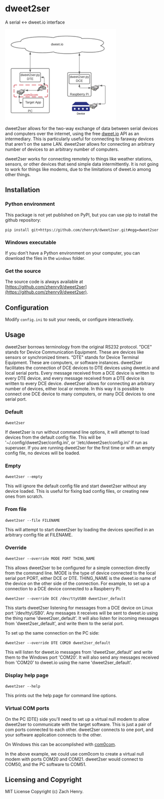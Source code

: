 # dweet2ser
A serial <-> dweet.io interface

<img src="https://github.com/zhenry9/dweet2ser/blob/main/dweet2ser-signal-flow.png" height="300" align="middle">

dweet2ser allows for the two-way exchange of data between serial devices and computers over the internet, 
using the free [dweet.io](https://dweet.io) API as an intermediary. 
This is particularly useful for connecting to faraway devices that aren't on the same LAN. 
dweet2ser allows for connecting an arbitrary number of devices to an arbitrary number of computers.

dweet2ser works for connecting remotely to things like weather stations, sensors, or other devices that send 
simple data intermittently. It is not going to work for things like modems, due to the limitations of dweet.io among other things.

## Installation
### Python environment
This package is not yet published on PyPI, but you can use pip to install the github repository:
  
`pip install git+https://github.com/zhenry9/dweet2ser.git#egg=dweet2ser`
  
### Windows executable
If you don't have a Python environment on your computer, you can download the files in the `windows` folder.

### Get the source
The source code is always available at [https://github.com/zhenry9/dweet2ser](https://github.com/zhenry9/dweet2ser).

## Configuration
Modify `config.ini` to suit your needs, or configure interactively.

## Usage

dweet2ser borrows terminology from the original RS232 protocol. "DCE" stands for Device Communication Equipment. These 
are devices like sensors or synchronized timers. "DTE" stands for Device Terminal Equipment. These are computers, or 
software instances. dweet2ser facilitates the connection of DCE devices to DTE devices using dweet.io and local serial 
ports. Every message received from a DCE device is written to every DTE device, and every message received from a DTE 
device is written to every DCE device. dweet2ser allows for connecting an arbitrary number of devices, either local or 
remote. In this way it is possible to connect one DCE device to many computers, or many DCE devices to one serial port.

### Default
`dweet2ser`

If dweet2ser is run without command line options, it will attempt to load devices from the default config file. This
will be '~/.config/dweet2ser/config.ini', or '/etc/dweet2ser/config.ini' if run as superuser. 
If you are running dweet2ser for the first time or with an empty config file, no devices will be loaded.

### Empty
`dweet2ser --empty`

This will ignore the default config file and start dweet2ser without any device loaded. This is useful for fixing bad
config files, or creating new ones from scratch.

### From file
`dweet2ser --file FILENAME`

This will attempt to start dweet2ser by loading the devices specified in an arbitrary config file at FILENAME.

### Override
`dweet2ser --override MODE PORT THING_NAME`

This allows dweet2ser to be configured for a simple connection directly from the command line. MODE is the type of device
connected to the local serial port PORT, either DCE or DTE. THING_NAME is the dweet.io name of the device on the other
side of the connection. For example, to set up a connection to a DCE device connected to a Raspberry Pi:

```dweet2ser --override DCE /dev/ttyUSB0 dweet2ser_default```

This starts dweet2ser listening for messages from a DCE device on Linux port '/dev/ttyUSB0'. Any messages it receives will
be sent to dweet.io using the thing name 'dweet2ser_default'. It will also listen for incoming messages from 
'dweet2ser_default', and write them to the serial port.

To set up the same connection on the PC side:

```dweet2ser --override DTE COM20 dweet2ser_default```

This will listen for dweet.io messages from 'dweet2ser_default' and write them to the Windows port 'COM20'. It will also
 send any messages received from 'COM20' to dweet.io using the name 'dweet2ser_default'.

### Display help page

`dweet2ser --help`
  
This prints out the help page for command line options.


### Virtual COM ports
On the PC (DTE) side you'll need to set up a virtual null modem to allow dweet2ser to communicate with the target software. 
This is just a pair of com ports connected to each other. dweet2ser connects to one port, and your software application 
connects to the other. 

On Windows this can be accomplished with [com0com](http://com0com.sourceforge.net/).

In the above example, we could use com0com to create a virtual null modem with ports COM20 and COM21. 
dweet2ser would connect to COM50, and the PC software to COM51.

## Licensing and Copyright
MIT License
Copyright (c) Zach Henry.
